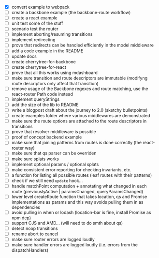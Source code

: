 - [x] convert example to webpack
- [ ] create a backbone example (the backbone-route workflow)
- [ ] create a react example
- [ ] unit test some of the stuff
- [ ] scenario test the router
- [ ] implement aborting/resuming transitions
- [ ] implement redirecting
- [ ] prove that redirects can be handled efficiently in the model middleware
- [ ] add a code example in the README
- [ ] update docs
- [ ] create cherrytree-for-backbone
- [ ] create cherrytree-for-react
- [ ] prove that all this works using mdashboard
- [ ] make sure transition and route descriptors are immutable (modifyng route descriptors only affect that transition)
- [ ] remove usage of the Backbone regexes and route matching, use the react-router Path code instead
- [ ] implement queryStrings
- [ ] add the size of the lib to README
- [ ] write a blogpost draft about the journey to 2.0 (sketchy bulletpoints)
- [ ] create examples folder where various middlewares are demonstrated
- [ ] make sure the route options are attached to the route descriptors in transitions
- [ ] prove that resolver middleware is possible
- [ ] proof of concept backend example
- [ ] make sure that joining patterns from routes is done correctly (the react-router way)
- [ ] make sure that qs parser can be overriden
- [ ] make sure splats works
- [ ] implement optional params / optional splats
- [ ] make consistent error reporting for checking invariants, etc.
- [ ] a function for listing all possible routes (leaf routes with their patterns)
- [ ] check if we still need `update` hook...
- [ ] handle matchPoint computation + annotating what changed in each route (previouslyActive | paramsChanged, queryParamsChanged)
- [ ] lower level createRoute function that takes location, qs and Promise implementations as params and this way avoids pulling them in as dependencies
- [ ] avoid pulling in when or lodash (location-bar is fine, install Promise as npm dep)
- [ ] support CJS and AMD... (will need to do smth about qs)
- [ ] detect noop transitions
- [ ] rename abort to cancel
- [ ] make sure router errors are logged loudly
- [ ] make sure handler errors are logged loudly (i.e. errors from the dispatchHandlers)